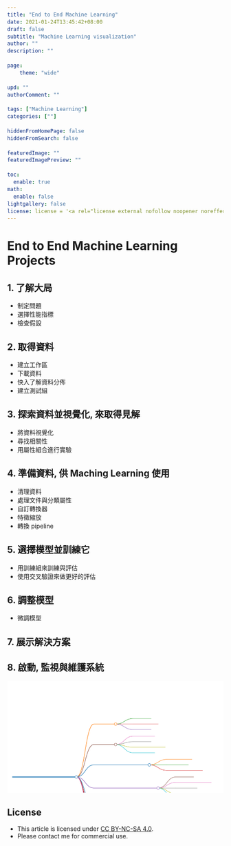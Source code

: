 ```yaml
---
title: "End to End Machine Learning"
date: 2021-01-24T13:45:42+08:00
draft: false
subtitle: "Machine Learning visualization"
author: ""
description: ""

page:
    theme: "wide"

upd: ""
authorComment: ""

tags: ["Machine Learning"]
categories: [""]

hiddenFromHomePage: false
hiddenFromSearch: false

featuredImage: ""
featuredImagePreview: ""

toc:
  enable: true
math:
  enable: false
lightgallery: false
license: license = '<a rel="license external nofollow noopener noreffer" href="https://creativecommons.org/licenses/by-nc/4.0/" target="_blank">CC BY-NC 4.0</a>
---
```


# End to End Machine Learning Projects

## 1. 了解大局

- 制定問題
- 選擇性能指標
- 檢查假設

## 2. 取得資料

- 建立工作區
- 下載資料
- 快入了解資料分佈
- 建立測試組
  
## 3. 探索資料並視覺化, 來取得見解

- 將資料視覺化
- 尋找相關性
- 用屬性組合進行實驗

## 4. 準備資料, 供 Maching Learning 使用

- 清理資料
- 處理文件與分類屬性
- 自訂轉換器
- 特徵縮放
- 轉換 pipeline

## 5. 選擇模型並訓練它

- 用訓練組來訓練與評估
- 使用交叉驗證來做更好的評估

## 6. 調整模型

- 微調模型

## 7. 展示解決方案

## 8. 啟動, 監視與維護系統

![Alt text](/img/markmap.png)

## License
* This article is licensed under [CC BY-NC-SA 4.0](https://creativecommons.org/licenses/by-nc-sa/4.0/).
* Please contact me for commercial use.
